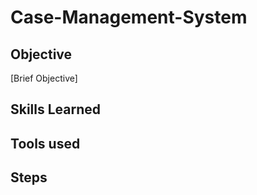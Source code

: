 # Case-Management-System

## Objective
[Brief Objective]

## Skills Learned

## Tools used

## Steps

